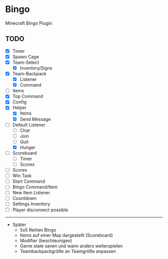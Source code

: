 # Bingo
Minecraft Bingo Plugin

## TODO

- [x] Timer
- [x] Spawn Cage 
- [x] Team-Select
  - [x] Inventory/Signs
- [x] Team-Backpack
  - [x] Listener
  - [x] Command
- [ ] Items
- [x] Top Command 
- [x] Config 
- [x] Helper 
  - [x] Items
  - [x] Send Message
- [ ] Default Listener
  - [ ] Chat
  - [ ] Join
  - [ ] Quit
  - [x] Hunger
- [ ] Scoreboard
  - [ ] Timer
  - [ ] Scores
- [ ] Scores 
- [ ] Win Task
- [ ] Start Command
- [ ] Bingo Command/Item
- [ ] New Item Listener
- [ ] Countdown
- [ ] Settings Inventory
- [ ] Player disconnect possible 

---

- Später
  - 5x5 Reihen Bingo
  - Items auf einer Map dargestellt (Scoreboard)
  - Modifier (beschleunigen)
  - Game state saven und wann anders weiterspielen
  - Teambackpackgröße an Teamgröße anpassen